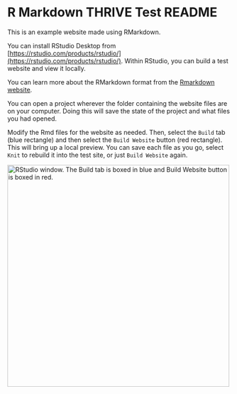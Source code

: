 # R Markdown THRIVE Test README

This is an example website made using RMarkdown.

You can install RStudio Desktop from
[https://rstudio.com/products/rstudio/](https://rstudio.com/products/rstudio/).
Within RStudio, you can build a test website and view it locally.

You can learn more about the RMarkdown format from the
[Rmarkdown website](https://rmarkdown.rstudio.com/lesson-1.html).

You can open a project wherever the folder containing the website files are
on your computer.
Doing this will save the state of the project and what files you had opened.

Modify the Rmd files for the website as needed.
Then, select the `Build` tab (blue rectangle) and then select the
`Build Website` button (red rectangle).
This will bring up a local preview.
You can save each file as you go, select `Knit` to rebuild it into the test
site, or just `Build Website` again.

<img src="https://raw.github.com/ThriveLifeline/thrive-lifeline/images/RMD_build.png?raw=true" alt="RStudio window. The Build tab is boxed in blue and Build Website button is boxed in red." width="500"/>
